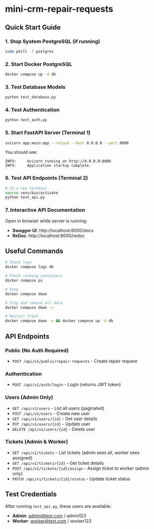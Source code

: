 # mini-crm-repair-requests

## Quick Start Guide

### 1. Stop System PostgreSQL (if running)
```bash
sudo pkill -f postgres
```

### 2. Start Docker PostgreSQL
```bash
docker compose up -d db
```

### 3. Test Database Models
```bash
python test_database.py
```

### 4. Test Authentication
```bash
python test_auth.py
```

### 5. Start FastAPI Server (Terminal 1)
```bash
uvicorn app.main:app --reload --host 0.0.0.0 --port 8000
```

You should see:
```
INFO:     Uvicorn running on http://0.0.0.0:8000
INFO:     Application startup complete.
```

### 6. Test API Endpoints (Terminal 2)
```bash
# In a new terminal
source venv/bin/activate
python test_api.py
```

### 7. Interactive API Documentation
Open in browser while server is running:
- **Swagger UI**: http://localhost:8000/docs
- **ReDoc**: http://localhost:8000/redoc

## Useful Commands

```bash
# Check logs
docker compose logs db

# Check running containers
docker compose ps

# Stop
docker compose down

# Stop and remove all data
docker compose down -v

# Restart fresh
docker compose down -v && docker compose up -d db
```

## API Endpoints

### Public (No Auth Required)
- `POST /api/v1/public/repair-requests` - Create repair request

### Authentication
- `POST /api/v1/auth/login` - Login (returns JWT token)

### Users (Admin Only)
- `GET /api/v1/users` - List all users (paginated)
- `POST /api/v1/users` - Create new user
- `GET /api/v1/users/{id}` - Get user details
- `PUT /api/v1/users/{id}` - Update user
- `DELETE /api/v1/users/{id}` - Delete user

### Tickets (Admin & Worker)
- `GET /api/v1/tickets` - List tickets (admin sees all, worker sees assigned)
- `GET /api/v1/tickets/{id}` - Get ticket details
- `POST /api/v1/tickets/{id}/assign` - Assign ticket to worker (admin only)
- `PATCH /api/v1/tickets/{id}/status` - Update ticket status

## Test Credentials

After running `test_api.py`, these users are available:
- **Admin**: admin@test.com / admin123
- **Worker**: worker@test.com / worker123